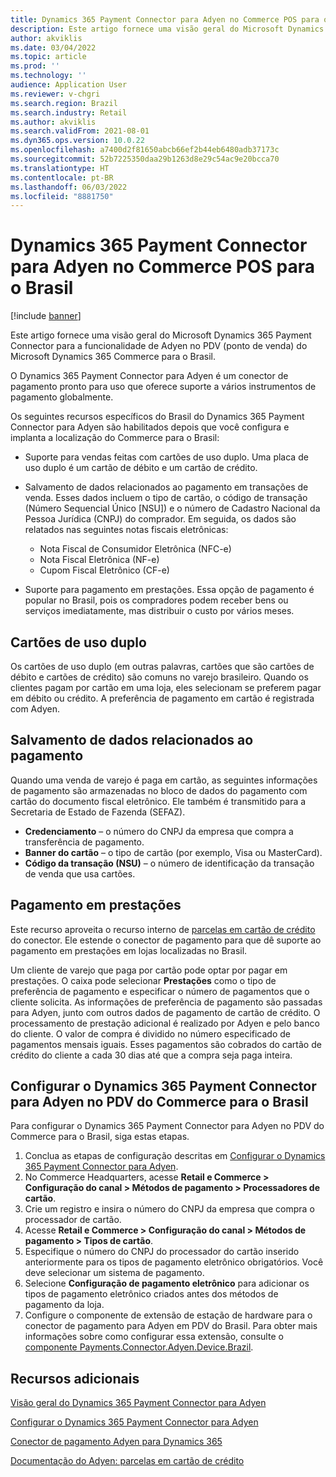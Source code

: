 ```yaml
---
title: Dynamics 365 Payment Connector para Adyen no Commerce POS para o Brasil
description: Este artigo fornece uma visão geral do Microsoft Dynamics 365 Payment Connector para a funcionalidade de Adyen no PDV (ponto de venda) do Microsoft Dynamics 365 Commerce para o Brasil.
author: akviklis
ms.date: 03/04/2022
ms.topic: article
ms.prod: ''
ms.technology: ''
audience: Application User
ms.reviewer: v-chgri
ms.search.region: Brazil
ms.search.industry: Retail
ms.author: akviklis
ms.search.validFrom: 2021-08-01
ms.dyn365.ops.version: 10.0.22
ms.openlocfilehash: a7400d2f81650abcb66ef2b44eb6480adb37173c
ms.sourcegitcommit: 52b7225350daa29b1263d8e29c54ac9e20bcca70
ms.translationtype: HT
ms.contentlocale: pt-BR
ms.lasthandoff: 06/03/2022
ms.locfileid: "8881750"
---
```

# <a name="dynamics-365-payment-connector-for-adyen-in-commerce-pos-for-brazil"></a>Dynamics 365 Payment Connector para Adyen no Commerce POS para o Brasil

[!include [banner](../includes/banner.md)]

Este artigo fornece uma visão geral do Microsoft Dynamics 365 Payment Connector para a funcionalidade de Adyen no PDV (ponto de venda) do Microsoft Dynamics 365 Commerce para o Brasil.

O Dynamics 365 Payment Connector para Adyen é um conector de pagamento pronto para uso que oferece suporte a vários instrumentos de pagamento globalmente.

Os seguintes recursos específicos do Brasil do Dynamics 365 Payment Connector para Adyen são habilitados depois que você configura e implanta a localização do Commerce para o Brasil:

- Suporte para vendas feitas com cartões de uso duplo. Uma placa de uso duplo é um cartão de débito e um cartão de crédito.
- Salvamento de dados relacionados ao pagamento em transações de venda. Esses dados incluem o tipo de cartão, o código de transação (Número Sequencial Único \[NSU\]) e o número de Cadastro Nacional da Pessoa Jurídica (CNPJ) do comprador. Em seguida, os dados são relatados nas seguintes notas fiscais eletrônicas:

    - Nota Fiscal de Consumidor Eletrônica (NFC-e)
    - Nota Fiscal Eletrônica (NF-e)
    - Cupom Fiscal Eletrônico (CF-e)

- Suporte para pagamento em prestações. Essa opção de pagamento é popular no Brasil, pois os compradores podem receber bens ou serviços imediatamente, mas distribuir o custo por vários meses.

## <a name="dual-purpose-cards"></a>Cartões de uso duplo

Os cartões de uso duplo (em outras palavras, cartões que são cartões de débito e cartões de crédito) são comuns no varejo brasileiro. Quando os clientes pagam por cartão em uma loja, eles selecionam se preferem pagar em débito ou crédito. A preferência de pagamento em cartão é registrada com Adyen.

## <a name="saving-of-payment-related-data"></a>Salvamento de dados relacionados ao pagamento

Quando uma venda de varejo é paga em cartão, as seguintes informações de pagamento são armazenadas no bloco de dados do pagamento com cartão do documento fiscal eletrônico. Ele também é transmitido para a Secretaria de Estado de Fazenda (SEFAZ).

- **Credenciamento** – o número do CNPJ da empresa que compra a transferência de pagamento.
- **Banner do cartão** – o tipo de cartão (por exemplo, Visa ou MasterCard).
- **Código da transação (NSU)** – o número de identificação da transação de venda que usa cartões.

## <a name="payment-in-installments"></a>Pagamento em prestações

Este recurso aproveita o recurso interno de [parcelas em cartão de crédito](https://docs.adyen.com/payment-methods/cards/credit-card-installments) do conector. Ele estende o conector de pagamento para que dê suporte ao pagamento em prestações em lojas localizadas no Brasil.

Um cliente de varejo que paga por cartão pode optar por pagar em prestações. O caixa pode selecionar **Prestações** como o tipo de preferência de pagamento e especificar o número de pagamentos que o cliente solicita. As informações de preferência de pagamento são passadas para Adyen, junto com outros dados de pagamento de cartão de crédito. O processamento de prestação adicional é realizado por Adyen e pelo banco do cliente. O valor de compra é dividido no número especificado de pagamentos mensais iguais. Esses pagamentos são cobrados do cartão de crédito do cliente a cada 30 dias até que a compra seja paga inteira.

## <a name="configure-the-dynamics-365-payment-connector-for-adyen-in-commerce-pos-for-brazil"></a>Configurar o Dynamics 365 Payment Connector para Adyen no PDV do Commerce para o Brasil

Para configurar o Dynamics 365 Payment Connector para Adyen no PDV do Commerce para o Brasil, siga estas etapas.

1. Conclua as etapas de configuração descritas em [Configurar o Dynamics 365 Payment Connector para Adyen](../dev-itpro/adyen-connector-setup.md).
1. No Commerce Headquarters, acesse **Retail e Commerce \> Configuração do canal \> Métodos de pagamento \> Processadores de cartão**.
1. Crie um registro e insira o número do CNPJ da empresa que compra o processador de cartão.
1. Acesse **Retail e Commerce \> Configuração do canal \> Métodos de pagamento \> Tipos de cartão**.
1. Especifique o número do CNPJ do processador do cartão inserido anteriormente para os tipos de pagamento eletrônico obrigatórios. Você deve selecionar um sistema de pagamento.
1. Selecione **Configuração de pagamento eletrônico** para adicionar os tipos de pagamento eletrônico criados antes dos métodos de pagamento da loja.
1. Configure o componente de extensão de estação de hardware para o conector de pagamento para Adyen em PDV do Brasil. Para obter mais informações sobre como configurar essa extensão, consulte o [componente Payments.Connector.Adyen.Device.Brazil](latam-bra-deployment.md#paymentsconnectoradyendevicebrazil-component).

## <a name="additional-resources"></a>Recursos adicionais

[Visão geral do Dynamics 365 Payment Connector para Adyen](../dev-itpro/adyen-connector.md)

[Configurar o Dynamics 365 Payment Connector para Adyen](../dev-itpro/adyen-connector-setup.md)

[Conector de pagamento Adyen para Dynamics 365](https://docs.adyen.com/plugins/microsoft-dynamics)

[Documentação do Adyen: parcelas em cartão de crédito](https://docs.adyen.com/payment-methods/cards/credit-card-installments)
